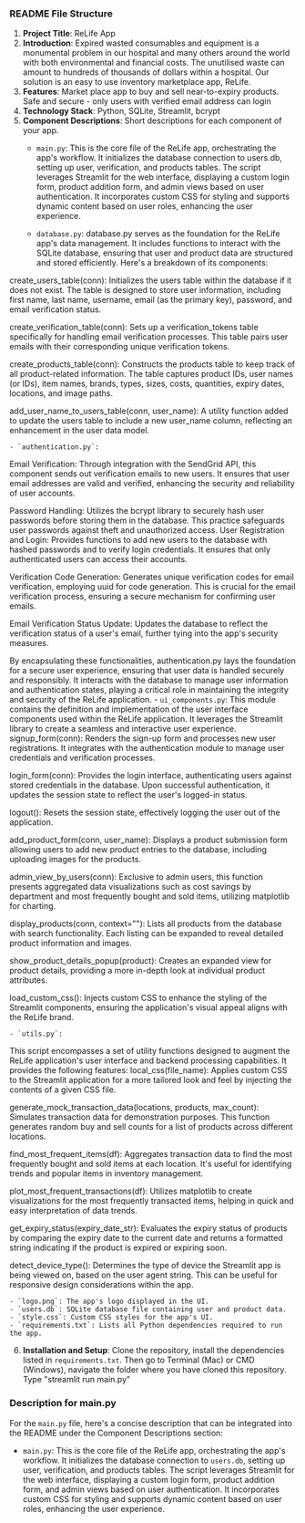 ### README File Structure

1. **Project Title**: ReLife App
2. **Introduction**: Expired wasted consumables and equipment is a monumental problem in our hospital and many others around the world with both environmental and financial costs.  The unutilised waste can amount to hundreds of thousands of dollars within a hospital. Our solution is an easy to use inventory marketplace app, ReLife. 
3. **Features**: Market place app to buy and sell near-to-expiry products. Safe and secure - only users with verified email address can login
4. **Technology Stack**: Python, SQLite, Streamlit, bcrypt
5. **Component Descriptions**: Short descriptions for each component of your app.
    - `main.py`: This is the core file of the ReLife app, orchestrating the app's workflow. It initializes the database connection to users.db, setting up user, verification, and products tables. The script leverages Streamlit for the web interface, displaying a custom login form, product addition form, and admin views based on user authentication. It incorporates custom CSS for styling and supports dynamic content based on user roles, enhancing the user experience.
      
    - `database.py`: database.py serves as the foundation for the ReLife app's data management. It includes functions to interact with the SQLite database, ensuring that user and product data are structured and stored efficiently. Here's a breakdown of its components:

create_users_table(conn): Initializes the users table within the database if it does not exist. The table is designed to store user information, including first name, last name, username, email (as the primary key), password, and email verification status.

create_verification_table(conn): Sets up a verification_tokens table specifically for handling email verification processes. This table pairs user emails with their corresponding unique verification tokens.

create_products_table(conn): Constructs the products table to keep track of all product-related information. The table captures product IDs, user names (or IDs), item names, brands, types, sizes, costs, quantities, expiry dates, locations, and image paths.

add_user_name_to_users_table(conn, user_name): A utility function added to update the users table to include a new user_name column, reflecting an enhancement in the user data model.

    - `authentication.py`: 
Email Verification: Through integration with the SendGrid API, this component sends out verification emails to new users. It ensures that user email addresses are valid and verified, enhancing the security and reliability of user accounts.

Password Handling: Utilizes the bcrypt library to securely hash user passwords before storing them in the database. This practice safeguards user passwords against theft and unauthorized access.
User Registration and Login: Provides functions to add new users to the database with hashed passwords and to verify login credentials. It ensures that only authenticated users can access their accounts.

Verification Code Generation: Generates unique verification codes for email verification, employing uuid for code generation. This is crucial for the email verification process, ensuring a secure mechanism for confirming user emails.

Email Verification Status Update: Updates the database to reflect the verification status of a user's email, further tying into the app's security measures.

By encapsulating these functionalities, authentication.py lays the foundation for a secure user experience, ensuring that user data is handled securely and responsibly. It interacts with the database to manage user information and authentication states, playing a critical role in maintaining the integrity and security of the ReLife application.
    - `ui_components.py`: This module contains the definition and implementation of the user interface components used within the ReLife application. It leverages the Streamlit library to create a seamless and interactive user experience.
signup_form(conn): Renders the sign-up form and processes new user registrations. It integrates with the authentication module to manage user credentials and verification processes.

login_form(conn): Provides the login interface, authenticating users against stored credentials in the database. Upon successful authentication, it updates the session state to reflect the user's logged-in status.

logout(): Resets the session state, effectively logging the user out of the application.

add_product_form(conn, user_name): Displays a product submission form allowing users to add new product entries to the database, including uploading images for the products.

admin_view_by_users(conn): Exclusive to admin users, this function presents aggregated data visualizations such as cost savings by department and most frequently bought and sold items, utilizing matplotlib for charting.

display_products(conn, context=""): Lists all products from the database with search functionality. Each listing can be expanded to reveal detailed product information and images.

show_product_details_popup(product): Creates an expanded view for product details, providing a more in-depth look at individual product attributes.

load_custom_css(): Injects custom CSS to enhance the styling of the Streamlit components, ensuring the application's visual appeal aligns with the ReLife brand.

    - `utils.py`:
This script encompasses a set of utility functions designed to augment the ReLife application's user interface and backend processing capabilities. It provides the following features:
local_css(file_name): Applies custom CSS to the Streamlit application for a more tailored look and feel by injecting the contents of a given CSS file.

generate_mock_transaction_data(locations, products, max_count): Simulates transaction data for demonstration purposes. This function generates random buy and sell counts for a list of products across different locations.

find_most_frequent_items(df): Aggregates transaction data to find the most frequently bought and sold items at each location. It's useful for identifying trends and popular items in inventory management.

plot_most_frequent_transactions(df): Utilizes matplotlib to create visualizations for the most frequently transacted items, helping in quick and easy interpretation of data trends.

get_expiry_status(expiry_date_str): Evaluates the expiry status of products by comparing the expiry date to the current date and returns a formatted string indicating if the product is expired or expiring soon.

detect_device_type(): Determines the type of device the Streamlit app is being viewed on, based on the user agent string. This can be useful for responsive design considerations within the app.

    - `logo.png`: The app's logo displayed in the UI.
    - `users.db`: SQLite database file containing user and product data.
    - `style.css`: Custom CSS styles for the app's UI.
    - `requirements.txt`: Lists all Python dependencies required to run the app.
6. **Installation and Setup**: Clone the repository, install the dependencies listed in `requirements.txt`. Then go to Terminal (Mac) or CMD (Windows), navigate the folder where you have cloned this repository. Type "streamlit run main.py"

### Description for main.py

For the `main.py` file, here's a concise description that can be integrated into the README under the Component Descriptions section:

- `main.py`: This is the core file of the ReLife app, orchestrating the app's workflow. It initializes the database connection to `users.db`, setting up user, verification, and products tables. The script leverages Streamlit for the web interface, displaying a custom login form, product addition form, and admin views based on user authentication. It incorporates custom CSS for styling and supports dynamic content based on user roles, enhancing the user experience.
